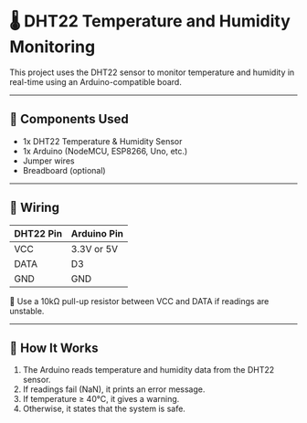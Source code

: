 # 🌡️ DHT22 Temperature and Humidity Monitoring

This project uses the DHT22 sensor to monitor temperature and humidity in real-time using an Arduino-compatible board.

---

## 🔧 Components Used

- 1x DHT22 Temperature & Humidity Sensor
- 1x Arduino (NodeMCU, ESP8266, Uno, etc.)
- Jumper wires
- Breadboard (optional)

---

## 🔌 Wiring

| DHT22 Pin | Arduino Pin |
|-----------|-------------|
| VCC       | 3.3V or 5V  |
| DATA      | D3          |
| GND       | GND         |

📝 Use a 10kΩ pull-up resistor between VCC and DATA if readings are unstable.

---

## 🧠 How It Works

1. The Arduino reads temperature and humidity data from the DHT22 sensor.
2. If readings fail (NaN), it prints an error message.
3. If temperature ≥ 40°C, it gives a warning.
4. Otherwise, it states that the system is safe.

